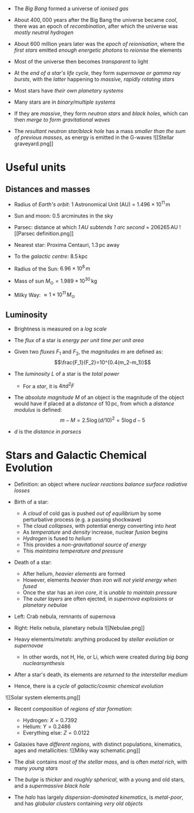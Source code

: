 - The _Big Bang_ formed a universe of _ionised gas_
- About $400,000$ years after the Big Bang the universe became _cool_, there was an epoch of _recombination_, after which the universe was _mostly neutral hydrogen_

- About $600$ million years later was the _epoch of reionisation_, where the _first stars_ emitted _enough energetic photons_ to _reionise_ the elements
- Most of the universe then becomes _transparent_ to light

- At the _end of a star's life cycle_, they form _supernovae or gamma ray bursts_, with the _latter_ happening to _massive, rapidly rotating stars_

- Most stars have _their own planetary systems_

- Many stars are in _binary/multiple systems_
- If they are _massive_, they form _neutron stars_ and _black holes_, which can then _merge to form gravitational waves_
- The _resultant neutron star/black hole_ has a mass _smaller than the sum of previous masses_, as energy is emitted in the G-waves
![[Stellar graveyard.png]]
# Useful units

## Distances and masses
- Radius of _Earth's orbit_: 1 Astronomical Unit (AU) = $1.496\times 10^{11}\,\text{m}$
- Sun and moon: 0.5 arcminutes in the sky
- Parsec: distance at which _$1\,\text{AU}$ subtends $1$ arc second_ = $206265 \,\text{AU}$
![[Parsec definition.png]]
- Nearest star: Proxima Centauri, $1.3\,\text{pc}$ away
- To the _galactic centre_: $8.5\,\text{kpc}$

- Radius of the Sun: $6.96\times 10^{8} \,\text{m}$

- Mass of sun $M_\odot=1.989\times 10^{30}\,\text{kg}$
- Milky Way: $\approx 1\times10^{11}\,M_\odot$

## Luminosity
- Brightness is measured on a _log scale_

- The _flux_ of a star is _energy per unit time per unit area_
- Given two _fluxes_ $F_1$ and $F_2$, the _magnitudes_ $m$ are defined as:
$$\frac{F_1}{F_2}=10^{0.4(m_2-m_1)}$$
- The _luminosity_ $L$ of a star is the _total power_
	- For a _star_, it is $4\pi d^2F$

- The _absolute magnitude_ $M$ of an object is the magnitude of the object would have if placed at a _distance_ of $10\,\text{pc}$, from which a _distance modulus_ is defined:
$$m-M=2.5\log(d/10)^2=5\log d-5$$
- $d$ is the _distance in parsecs_

# Stars and Galactic Chemical Evolution
- Definition: an object where _nuclear reactions balance surface radiative losses_

- Birth of a star:
	- A _cloud_ of cold gas is pushed _out of equilibrium_ by some perturbative process (e.g. a passing shockwave)
	- The cloud _collapses_, with potential energy converting into _heat_
	- As _temperature_ and _density_ increase, nuclear _fusion_ begins
	- _Hydrogen_ is fused to _helium_
	- This provides a _non-gravitational source of energy_
	- This _maintains temperature and pressure_

- Death of a star:
	- After helium, _heavier elements_ are formed
	- However, elements _heavier than iron_ will _not yield energy when fused_
	- Once the star has an _iron core_, it is _unable to maintain pressure_
	- The _outer layers_ are often ejected, in _supernova explosions_ or _planetary nebulae_

- Left: Crab nebula, remnants of supernova
- Right: Helix nebula, planetary nebula
![[Nebulae.png]]

- Heavy elements/_metals_: anything produced by _stellar evolution_ or _supernovae_
	- In other words, not $\text{H}$, $\text{He}$, or $\text{Li}$, which were created during _big bang nuclearsynthesis_
- After a star's death, its elements are _returned to the interstellar medium_
- Hence, there is a _cycle_ of _galactic/cosmic chemical evolution_

![[Solar system elements.png]]

- Recent _composition_ of _regions of star formation_:
	- Hydrogen: $X=0.7392$
	- Helium: $Y=0.2486$
	- Everything else: $Z=0.0122$

- Galaxies have _different regions_, with distinct populations, kinematics, ages and metallicities:
![[Milky way schematic.png]]
- The _disk_ contains _most of the stellar mass_, and is often _metal rich_, with many _young stars_
- The _bulge_ is _thicker_ and _roughly spherical_, with a young and old stars, and a _supermassive black hole_
- The _halo_ has largely _dispersion-dominated kinematics_, is _metal-poor_, and has _globular clusters_ containing _very old objects_